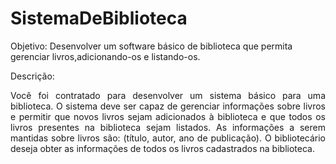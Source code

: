 # SistemaDeBiblioteca

Objetivo: Desenvolver um software básico de biblioteca que permita gerenciar livros,adicionando-os e listando-os.

Descrição:
<p align="justify">Você foi contratado para desenvolver um sistema básico para uma biblioteca. O sistema deve ser
capaz de gerenciar informações sobre livros e permitir que novos livros sejam adicionados à
biblioteca e que todos os livros presentes na biblioteca sejam listados. As informações a serem
mantidas sobre livros são: (título, autor, ano de publicação). O bibliotecário deseja obter as
informações de todos os livros cadastrados na biblioteca.</p>
